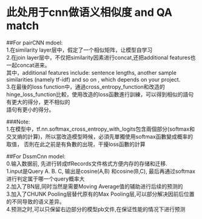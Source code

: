 # 此处用于cnn做语义相似度 and QA match <br>
##For pairCNN mdoel: <br>
1.在similarity layer层中，假定了一个相似矩阵，让模型自学习 <br>
2.在join layer层中，不仅把similarity因素进行concat,还把additional features也一起concat进来。<br>
其中，additional features include: sentence lengths, another sample similarities (namely tf-idf) and so on , which depends on your project. <br>
3.在最後的loss function中，通過cross_entropy_function和改造的hinge_loss_function比較，使用改造的loss函數進行訓練，可以得到相似的語句有更大的得分，更不相似的 <br>
語句有更小的得分。

###Note: <br>
1.在模型中，tf.nn.softmax_cross_entropy_with_logits包含兩個部分(softmax和交叉熵的計算)，所以當改造模型時候，必須先單獨使用softmax函數變成概率的取值，
否則在此之前是有負數的出現，干擾loss函數的計算 <br>

##For DssmCnn model: <br>
0.输入数据前, 先进行转成tfRecords文件格式方便内存的存储和迁移. <br>
1.input是Query A. B. C, 输出是cosine(A,B) 和cosine(B,C), 最后再通过softmax进行判定属于哪一个query概率大 <br>
2.加入了BN层,同时当然是需要Moving Average值的辅助进行后续的预测的 <br>
3.加入了CHUNK Pooling层替代原有的Max Pooling层,可以部分解决因前后位置的不同导致的语义差异。 <br>
4.预测之时,可以只保留右边部分的模型pb文件,在保证性能的情况下进行预测 <br>